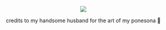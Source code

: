 
<div align="center">
  
![](https://komarev.com/ghpvc/?username=Luthervonivory&color=blue)





credits to my handsome husband for the art of my ponesona 💙
